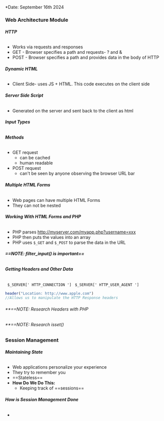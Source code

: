 *Date: September 16th 2024
### **Web Architecture Module**
###### **HTTP**
- Works via requests and responses 
- GET - Browser specifies a path and requests- ? and & 
- POST - Browser specifies a path and provides data in the body of HTTP
###### **Dynamic HTML**
- Client Side- uses JS + HTML. This code executes on the client side
###### **Server Side Script**
- Generated on the server and sent back to the client as html 
###### **Input Types**

###### **Methods**
- GET request 
	- can be cached
	- human readable
- POST request
	- can't be seen by anyone observing the browser URL bar

###### **Multiple HTML Forms**
- Web pages can have multiple HTML Forms
- They can not be nested
###### **Working With HTML Forms and PHP**
- PHP parses http://myserver.com/myapp.php?username=xxx
- PHP then puts the values into an array 
- PHP uses `$_GET` and `$_POST` to parse the data in the URL 
###### **==NOTE: filter_input() is important==**

###### **Getting Headers and Other Data**
`` $_SERVER[' HTTP_CONNECTION ']``
`` $_SERVER[' HTTP_USER_AGENT ']``
```php
header("Location: http://www.apple.com")
//Allows us to manipulate the HTTP Response headers
```
###### **==NOTE: Research Headers with PHP

###### **==NOTE: Research isset()

### **Session Management**

###### **Maintaining State**
- Web applications personalize your experience 
- They try to remember you 
- ==Stateless== 
- **How Do We Do This:**
	- Keeping track of ==sessions==

###### **How is Session Management Done**
- 
